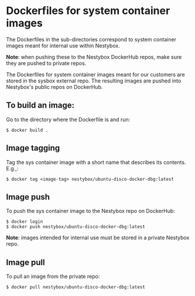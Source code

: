 Dockerfiles for system container images
=======================================

The Dockerfiles in the sub-directories correspond to system container
images meant for internal use within Nestybox.

**Note**: when pushing these to the Nestybox DockerHub repos, make sure they are pushed to private repos.

The Dockerfiles for system container images meant for our customers
are stored in the sysbox external repo. The resulting images are
pushed into Nestybox's public repos on DockerHub.


## To build an image:

Go to the directory where the Dockerfile is and run:

```
$ docker build .
```

## Image tagging

Tag the sys container image with a short name that describes its
contents. E.g.,:

```
$ docker tag <image-tag> nestybox/ubuntu-disco-docker-dbg:latest
```

## Image push

To push the sys container image to the Nestybox repo on DockerHub:

```
$ docker login
$ docker push nestybox/ubuntu-disco-docker-dbg:latest
```

**Note**: images intended for internal use must be stored in a private Nestybox repo.

## Image pull

To pull an image from the private repo:

```
$ docker pull nestybox/ubuntu-disco-docker-dbg:latest
```
